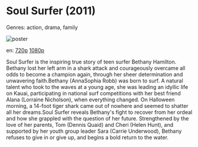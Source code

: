 # Soul Surfer (2011)

Genres: action, drama, family

![poster](http://image.tmdb.org/t/p/w500/t7twsxCK3vIkn4z0w4WwHuVZPNy.jpg)

en:
  [720p](magnet:?xt=urn:btih:352F696A7F687EA47DE9D44F9C96BF0CF028A71B&tr=udp://glotorrents.pw:6969/announce&tr=udp://tracker.opentrackr.org:1337/announce&tr=udp://torrent.gresille.org:80/announce&tr=udp://tracker.openbittorrent.com:80&tr=udp://tracker.coppersurfer.tk:6969&tr=udp://tracker.leechers-paradise.org:6969&tr=udp://p4p.arenabg.ch:1337&tr=udp://tracker.internetwarriors.net:1337)
  [1080p](magnet:?xt=urn:btih:9DED2D19F85A7C5612E148ADB94DBBEE34DCDC53&tr=udp://glotorrents.pw:6969/announce&tr=udp://tracker.opentrackr.org:1337/announce&tr=udp://torrent.gresille.org:80/announce&tr=udp://tracker.openbittorrent.com:80&tr=udp://tracker.coppersurfer.tk:6969&tr=udp://tracker.leechers-paradise.org:6969&tr=udp://p4p.arenabg.ch:1337&tr=udp://tracker.internetwarriors.net:1337)
  


Soul Surfer is the inspiring true story of teen surfer Bethany Hamilton. Bethany lost her left arm in a shark attack and courageously overcame all odds to become a champion again, through her sheer determination and unwavering faith.Bethany (AnnaSophia Robb) was born to surf. A natural talent who took to the waves at a young age, she was leading an idyllic life on Kauai, participating in national surf competitions with her best friend Alana (Lorraine Nicholson), when everything changed. On Halloween morning, a 14-foot tiger shark came out of nowhere and seemed to shatter all her dreams.Soul Surfer reveals Bethany's fight to recover from her ordeal and how she grappled with the question of her future. Strengthened by the love of her parents, Tom (Dennis Quaid) and Cheri (Helen Hunt), and supported by her youth group leader Sara (Carrie Underwood), Bethany refuses to give in or give up, and begins a bold return to the water.